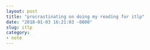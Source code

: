 ```yaml
---
layout: post
title: "procrastinating on doing my reading for itlp"
date: "2018-01-03 16:21:03 -0800"
slug: itlp
category:
- note
---
```

